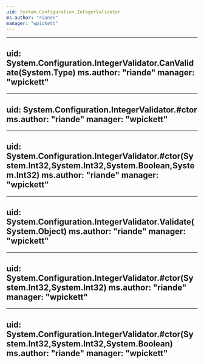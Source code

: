 ```yaml
---
uid: System.Configuration.IntegerValidator
ms.author: "riande"
manager: "wpickett"
---
```


---
uid: System.Configuration.IntegerValidator.CanValidate(System.Type)
ms.author: "riande"
manager: "wpickett"
---

---
uid: System.Configuration.IntegerValidator.#ctor
ms.author: "riande"
manager: "wpickett"
---

---
uid: System.Configuration.IntegerValidator.#ctor(System.Int32,System.Int32,System.Boolean,System.Int32)
ms.author: "riande"
manager: "wpickett"
---

---
uid: System.Configuration.IntegerValidator.Validate(System.Object)
ms.author: "riande"
manager: "wpickett"
---

---
uid: System.Configuration.IntegerValidator.#ctor(System.Int32,System.Int32)
ms.author: "riande"
manager: "wpickett"
---

---
uid: System.Configuration.IntegerValidator.#ctor(System.Int32,System.Int32,System.Boolean)
ms.author: "riande"
manager: "wpickett"
---
